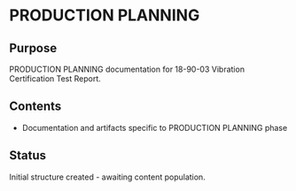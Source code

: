 # PRODUCTION PLANNING

## Purpose
PRODUCTION PLANNING documentation for 18-90-03 Vibration Certification Test Report.

## Contents
- Documentation and artifacts specific to PRODUCTION PLANNING phase

## Status
Initial structure created - awaiting content population.
